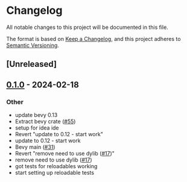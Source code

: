 # Changelog
All notable changes to this project will be documented in this file.

The format is based on [Keep a Changelog](https://keepachangelog.com/en/1.0.0/),
and this project adheres to [Semantic Versioning](https://semver.org/spec/v2.0.0.html).

## [Unreleased]

## [0.1.0](https://github.com/lee-orr/dexterous_developer/releases/tag/reloadables_test-v0.1.0) - 2024-02-18

### Other
- update bevy 0.13
- Extract bevy crate ([#55](https://github.com/lee-orr/dexterous_developer/pull/55))
- setup for idea ide
- Revert "update to 0.12 - start work"
- update to 0.12 - start work
- Bevy main ([#31](https://github.com/lee-orr/dexterous_developer/pull/31))
- Revert "remove need to use dylib ([#17](https://github.com/lee-orr/dexterous_developer/pull/17))"
- remove need to use dylib ([#17](https://github.com/lee-orr/dexterous_developer/pull/17))
- got tests for reloadables working
- start setting up reloadable tests
